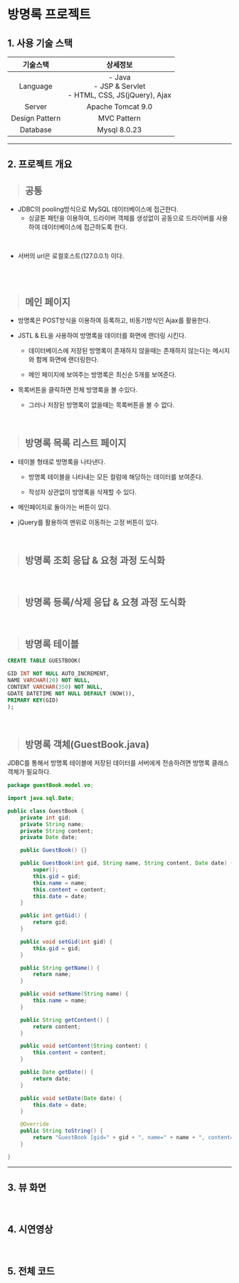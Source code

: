 # 방명록 프로젝트

## 1. 사용 기술 스택

|기술스택|상세정보|
|:--:|:--:|
|Language|- Java <br>- JSP & Servlet<br>- HTML, CSS, JS(jQuery), Ajax |
|Server| Apache Tomcat 9.0|
|Design Pattern| MVC Pattern|
|Database|Mysql 8.0.23|

<hr>

## 2. 프로젝트 개요

> ## 공통

- JDBC의 pooling방식으로 MySQL 데이터베이스에 접근한다.
  - 싱글톤 패턴을 이용하여, 드라이버 객체를 생성없이 공동으로 드라이버를 사용하여 데이터베이스에 접근하도록 한다.

<br>

- 서버의 url은 로컬호스트(127.0.0.1) 이다.

<br><br>

> ## 메인 페이지

- 방명록은 POST방식을 이용하여 등록하고, 비동기방식인 Ajax를 활용한다.

- JSTL & EL을 사용하여 방명록을 데이터를 화면에 랜더링 시킨다.

  - 데이터베이스에 저장된 방명록이 존재하지 않을때는 존재하지 않는다는 메시지와 함께 화면에 랜더링한다.

  - 메인 페이지에 보여주는 방명록은 최신순 5개를 보여준다.


- 목록버튼을 클릭하면 전체 방명록을 볼 수있다.
  - 그러나 저장된 방명록이 없을때는 목록버튼을 볼 수 없다.

<br>

> ## 방명록 목록 리스트 페이지

- 테이블 형태로 방명록을 나타낸다.

  - 방명록 테이블을 나타내는 모든 컬럼에 해당하는 데이터를 보여준다.

  - 작성자 상관없이 방명록을 삭제할 수 있다.


- 메인페이지로 돌아가는 버튼이 있다.


- jQuery를 활용하여 맨위로 이동하는 고정 버튼이 있다.

<br>

> ## 방명록 조회 응답 & 요청 과정 도식화

<br>

> ## 방명록 등록/삭제  응답 & 요쳥 과정 도식화

<br>

> ## 방명록 테이블

```sql
CREATE TABLE GUESTBOOK(

GID INT NOT NULL AUTO_INCREMENT,
NAME VARCHAR(20) NOT NULL,
CONTENT VARCHAR(350) NOT NULL,
GDATE DATETIME NOT NULL DEFAULT (NOW()),
PRIMARY KEY(GID)
);
```

<br>

> ## 방명록 객체(GuestBook.java)

JDBC를 통해서 방명록 테이블에 저장된 데이터를 서버에게 전송하려면 방명록 클래스 객체가 필요하다.

```java
package guestBook.model.vo;

import java.sql.Date;

public class GuestBook {
	private int gid;
	private String name;
	private String content;
	private Date date;

	public GuestBook() {}

	public GuestBook(int gid, String name, String content, Date date) {
		super();
		this.gid = gid;
		this.name = name;
		this.content = content;
		this.date = date;
	}

	public int getGid() {
		return gid;
	}

	public void setGid(int gid) {
		this.gid = gid;
	}

	public String getName() {
		return name;
	}

	public void setName(String name) {
		this.name = name;
	}

	public String getContent() {
		return content;
	}

	public void setContent(String content) {
		this.content = content;
	}

	public Date getDate() {
		return date;
	}

	public void setDate(Date date) {
		this.date = date;
	}

	@Override
	public String toString() {
		return "GuestBook [gid=" + gid + ", name=" + name + ", content=" + content + ", date=" + date + "]";
	}

}

```

<hr>

## 3. 뷰 화면

<br>

## 4. 시연영상


<br>

## 5. 전체 코드
